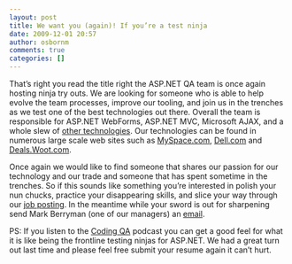 ```yaml
---
layout: post
title: We want you (again)! If you’re a test ninja
date: 2009-12-01 20:57
author: osbornm
comments: true
categories: []
---
```

That’s right you read the title right the ASP.NET QA team is once again hosting ninja try outs. We are looking for someone who is able to help evolve the team processes, improve our tooling, and join us in the trenches as we test one of the best technologies out there. Overall the team is responsible for ASP.NET WebForms, ASP.NET MVC, Microsoft AJAX, and a whole slew of <a href="http://www.codeplex.com/aspnet">other technologies</a>. Our technologies can be found in numerous large scale web sites such as <a href="http://www.myspace.com">MySpace.com</a>, <a href="http://www.dell.com">Dell.com</a> and <a href="http://deals.woot.com/">Deals.Woot.com</a>.

Once again we would like to find someone that shares our passion for our technology and our trade and someone that has spent sometime in the trenches. So if this sounds like something you’re interested in polish your nun chucks, practice your disappearing skills, and slice your way through our <a href="https://careers.microsoft.com/JobDetails.aspx?ss=&amp;pg=0&amp;so=&amp;rw=1&amp;jid=9679&amp;jlang=EN">job posting</a>. In the meantime while your sword is out for sharpening send Mark Berryman (one of our managers) an <a href="mailto:markberr@microsoft.com?subject=SDET Position">email</a>.

PS: If you listen to the <a href="http://www.codingqa.com/">Coding QA</a> podcast you can get a good feel for what it is like being the frontline testing ninjas for ASP.NET. We had a great turn out last time and please feel free submit your resume again it can’t hurt.
